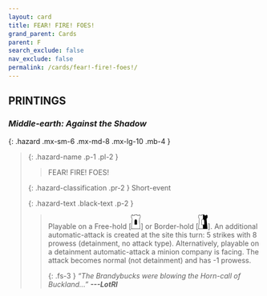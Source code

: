 ```yaml
---
layout: card
title: FEAR! FIRE! FOES!
grand_parent: Cards
parent: F
search_exclude: false
nav_exclude: false
permalink: /cards/fear!-fire!-foes!/
---
```


## PRINTINGS


### _Middle-earth: Against the Shadow_

{: .hazard .mx-sm-6 .mx-md-8 .mx-lg-10 .mb-4 }
> {: .hazard-name .p-1 .pl-2 }
> > <div class="hazard-mp"></div>
> > <div class="card-name">FEAR! FIRE! FOES!</div>
>
> {: .hazard-classification .pr-2 }
> Short-event
>
> {: .hazard-text .black-text .p-2 }
> > Playable on a Free-hold \[![](/assets/images/free-hold.svg)] or Border-hold \[![](/assets/images/border-hold.svg)]. An additional automatic-attack is created at the site this turn: 5 strikes with 8 prowess (detainment, no attack type). Alternatively, playable on a detainment automatic-attack a minion company is facing. The attack becomes normal (not detainment) and has -1 prowess. 
> > 
> > {: .fs-3 } 
> > _“The Brandybucks were blowing the Horn-call of Buckland...”_ ***---&#65279;LotRI*** 
>
